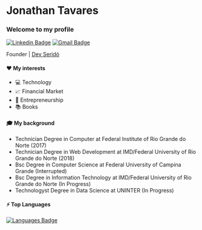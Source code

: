 # Jonathan Tavares
### Welcome to my profile

[![Linkedin Badge](https://img.shields.io/badge/-Jonathan%20Tavares-0077b5?style=flat-square&logo=Linkedin&logoColor=white&link=https://www.linkedin.com/in/jonathantvrs/)](https://www.linkedin.com/in/jonathantvrs/)
[![Gmail Badge](https://img.shields.io/badge/-jontvrs@gmail.com-d14836?style=flat-square&logo=Gmail&logoColor=white&link=mailto:jontvrs@gmail.com)](mailto:jontvrs@gmail.com)

Founder | [Dev Seridó](https://github.com/devserido)

#### ❤️ My interests

- 💻 Technology 
- 📈 Financial Market 
- 💼 Entrepreneurship
- 📚 Books

#### 🎓 My background

- Technician Degree in Computer at Federal Institute of Rio Grande do Norte (2017)
- Technician Degree in Web Development at IMD/Federal University of Rio Grande do Norte (2018)
- Bsc Degree in Computer Science at Federal University of Campina Grande (Interrupted)
- Bsc Degree in Information Technology at IMD/Federal University of Rio Grande do Norte (In Progress)
- Technologyst Degree in Data Science at UNINTER (In Progress)

#### ⚡ Top Languages

[![Languages Badge](https://github-readme-stats.vercel.app/api/top-langs/?username=jonathantvrs&layout=compact)](https://www.github.com/jonathantvrs/)

